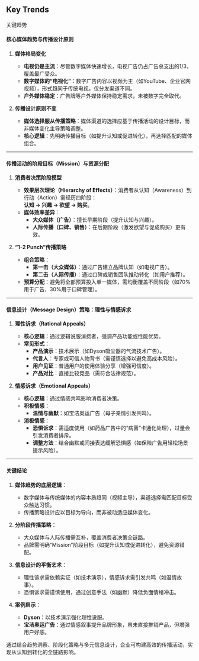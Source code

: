 ## Key Trends

关键趋势

#### 核心媒体趋势与传播设计原则
1. **媒体格局变化**  
   - **电视仍是主流**：尽管数字媒体快速增长，电视广告仍占广告总支出的1/3，覆盖最广受众。  
   - **数字媒体的“电视化”**：数字广告内容以视频为主（如YouTube、企业官网视频），形式趋同于传统电视，仅分发渠道不同。  
   - **户外媒体稳定**：广告牌等户外媒体保持稳定需求，未被数字完全取代。  

2. **传播设计原则不变**  
   - **媒体选择服从传播策略**：媒体渠道的选择应基于传播活动的设计目标，而非媒体变化主导策略调整。  
   - **核心逻辑**：先明确传播目标（如提升认知或促进转化），再选择匹配的媒体组合。

---

#### 传播活动的阶段目标（Mission）与资源分配
1. **消费者决策阶段模型**  
   - **效果层次理论（Hierarchy of Effects）**：消费者从认知（Awareness）到行动（Action）需经历四阶段：  
     **认知 → 兴趣 → 欲望 → 购买**。  
   - **媒体效率差异**：  
     - **大众媒体（广告）**：擅长早期阶段（提升认知与兴趣）。  
     - **人际传播（口碑、销售）**：在后期阶段（激发欲望与促成购买）更有效。  

2. **“1-2 Punch”传播策略**  
   - **组合策略**：  
     - **第一击（大众媒体）**：通过广告建立品牌认知（如电视广告）。  
     - **第二击（人际传播）**：通过口碑或销售团队推动转化（如用户推荐）。  
   - **预算分配**：避免将全部预算投入单一媒体，需均衡覆盖不同阶段（如70%用于广告，30%用于口碑管理）。

---

#### 信息设计（Message Design）策略：理性与情感诉求
1. **理性诉求（Rational Appeals）**  
   - **核心逻辑**：通过逻辑说服消费者，强调产品功能或性能优势。  
   - **常见形式**：  
     - **产品演示**：技术展示（如Dyson吸尘器的气流技术广告）。  
     - **代言人**：专家或可信人物背书（需谨慎选择以避免高成本风险）。  
     - **用户见证**：普通用户的使用体验分享（增强可信度）。  
     - **产品对比**：直接比较竞品（需符合法律规范）。  

2. **情感诉求（Emotional Appeals）**  
   - **核心逻辑**：通过情感共鸣影响消费者决策。  
   - **积极情感**：  
     - **温情与幽默**：如宝洁奥运广告（母子亲情引发共鸣）。  
   - **消极情感**：  
     - **恐惧诉求**：需适度使用（如药品广告中的“病菌”卡通化处理），过量会引发消费者排斥。  
     - **调整方法**：结合幽默或间接表达缓解恐惧感（如保险广告用轻松场景提示风险）。

---

#### 关键结论  
1. **媒体趋势的底层逻辑**：  
   - 数字媒体与传统媒体的内容本质趋同（视频主导），渠道选择需匹配目标受众触达习惯。  
   - 传播策略设计应以目标为导向，而非被动适应媒体变化。  

2. **分阶段传播策略**：  
   - 大众媒体与人际传播需互补，覆盖消费者决策全链路。  
   - 品牌需明确“Mission”阶段目标（如提升认知或促进转化），避免资源错配。  

3. **信息设计的平衡艺术**：  
   - 理性诉求需依赖实证（如技术演示），情感诉求需引发共鸣（如温情故事）。  
   - 恐惧诉求需谨慎使用，通过创意手法（如幽默）降低负面情绪冲击。  

4. **案例启示**：  
   - **Dyson**：以技术演示强化理性说服。  
   - **宝洁奥运广告**：通过情感叙事提升品牌形象，虽未直接推销产品，但增强用户好感。  

通过结合趋势洞察、阶段化策略与多元信息设计，企业可构建高效的传播活动，实现从认知到转化的全链路影响。